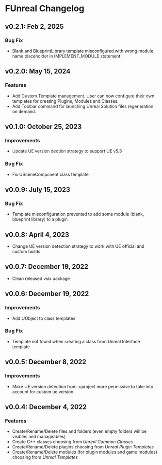 # FUnreal Changelog
## v0.2.1: Feb 2, 2025 
### Bug Fix
* Blank and BlueprintLibrary template misconfigured with wrong module name placeholder in IMPLEMENT_MODULE statement.

## v0.2.0: May 15, 2024 
### Features
* Add Custom Template management. User can now configure their own templates for creating Plugins, Modules and Classes.
* Add Toolbar command for launching Unreal Solution files regeneration on demand.

## v0.1.0: October 25, 2023 
### Improvements
* Update UE version dection strategy to support UE v5.3
### Bug Fix
* Fix USceneComponent class template

## v0.0.9: July 15, 2023 
### Bug Fix
* Template misconfiguration prevented to add some module (blank, blueprint library) to a plugin

## v0.0.8: April 4, 2023 
* Change UE version detection strategy to work with UE official and custom builds

## v0.0.7: December 19, 2022 
* Clean released vsix package

## v0.0.6: December 19, 2022 
### Improvements
* Add UObject to class templates
### Bug Fix
* Template not found when creating a class from Unreal Interface template

## v0.0.5: December 8, 2022 
### Improvements
* Make UE version detection from .uproject more permissive to take into account for custom ue version.

## v0.0.4: December 4, 2022 
### Features
* Create/Rename/Delete files and folders (even empty folders will be visibles and manageables)
* Create C++ classes choosing from *Unreal Common Classes*
* Create/Rename/Delete plugins choosing from *Unreal Plugin Templates*
* Create/Rename/Delete modules (for plugin modules and game modules) choosing from *Unreal Templates*